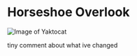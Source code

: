 # Horseshoe Overlook

![Image of Yaktocat](https://octodex.github.com/images/yaktocat.png)

tiny comment about what ive changed
